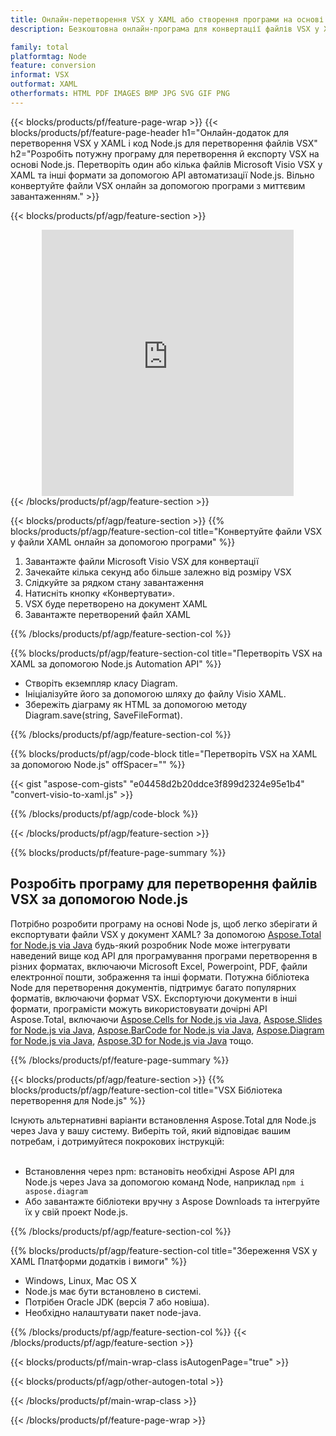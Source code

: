 ```yaml
---
title: Онлайн-перетворення VSX у XAML або створення програми на основі Node.js для перетворення файлів VSX
description: Безкоштовна онлайн-програма для конвертації файлів VSX у XAML. Код бібліотеки перетворення Node.js для документів Microsoft Visio VSX.  

family: total
platformtag: Node
feature: conversion
informat: VSX
outformat: XAML
otherformats: HTML PDF IMAGES BMP JPG SVG GIF PNG
---
```

{{< blocks/products/pf/feature-page-wrap >}}
{{< blocks/products/pf/feature-page-header h1="Онлайн-додаток для перетворення VSX у XAML і код Node.js для перетворення файлів VSX" h2="Розробіть потужну програму для перетворення й експорту VSX на основі Node.js.  Перетворіть один або кілька файлів Microsoft Visio VSX у XAML та інші формати за допомогою API автоматизації Node.js.  Вільно конвертуйте файли VSX онлайн за допомогою програми з миттєвим завантаженням." >}}


{{< blocks/products/pf/agp/feature-section >}}

<div class="container-fluid agp-content bg-white aboutfile box-1 vh100 section nopbtm">
<div class=container>
<div class=row>
<div class="demobox tc col-md-12 padding-0" align="center">

<iframe title="Безкоштовний онлайн-додаток для перетворення VSX на XAML" style="border: none; height: 426px;" scrolling="no" src="https://total-conversion-app-65z5r2lp.k8s.dynabic.com/?to=xaml&from=vsx" id="child-iframe" width="80%"></iframe>

</div></div>
</div></div>
{{< /blocks/products/pf/agp/feature-section >}}


{{< blocks/products/pf/agp/feature-section >}}
{{% blocks/products/pf/agp/feature-section-col title="Конвертуйте файли VSX у файли XAML онлайн за допомогою програми" %}}

1. Завантажте файли Microsoft Visio VSX для конвертації
1. Зачекайте кілька секунд або більше залежно від розміру VSX
1. Слідкуйте за рядком стану завантаження
1. Натисніть кнопку «Конвертувати».
1. VSX буде перетворено на документ XAML
1. Завантажте перетворений файл XAML

{{% /blocks/products/pf/agp/feature-section-col %}}

{{% blocks/products/pf/agp/feature-section-col title="Перетворіть VSX на XAML за допомогою Node.js Automation API" %}}

- Створіть екземпляр класу Diagram.
- Ініціалізуйте його за допомогою шляху до файлу Visio XAML.
- Збережіть діаграму як HTML за допомогою методу Diagram.save(string, SaveFileFormat).

{{% /blocks/products/pf/agp/feature-section-col %}}

{{% blocks/products/pf/agp/code-block title="Перетворіть VSX на XAML за допомогою Node.js" offSpacer="" %}}

{{< gist "aspose-com-gists" "e04458d2b20ddce3f899d2324e95e1b4" "convert-visio-to-xaml.js" >}}

{{% /blocks/products/pf/agp/code-block %}}

{{< /blocks/products/pf/agp/feature-section >}}

{{% blocks/products/pf/feature-page-summary %}}

<h2>Розробіть програму для перетворення файлів VSX за допомогою Node.js</h2>

Потрібно розробити програму на основі Node js, щоб легко зберігати й експортувати файли VSX у документ XAML?  За допомогою [Aspose.Total for Node.js via Java](https://products.aspose.com/total/uk/nodejs-java/) будь-який розробник Node може інтегрувати наведений вище код API для програмування програми перетворення в різних форматах, включаючи Microsoft Excel, Powerpoint, PDF, файли електронної пошти, зображення та інші формати.  Потужна бібліотека Node для перетворення документів, підтримує багато популярних форматів, включаючи формат VSX.  Експортуючи документи в інші формати, програмісти можуть використовувати дочірні API Aspose.Total, включаючи [Aspose.Cells for Node.js via Java](https://products.aspose.com/cells/uk/nodejs-java/), [Aspose.Slides for Node.js via Java](https://products.aspose.com/slides/uk/nodejs-java/), [Aspose.BarCode for Node.js via Java](https://products.aspose.com/barcode/uk/nodejs-java/), [Aspose.Diagram for Node.js via Java](https://products.aspose.com/diagram/uk/nodejs-java/), [Aspose.3D for Node.js via Java](https://products.aspose.com/3d/uk/nodejs-java/) тощо.  
 
 

{{% /blocks/products/pf/feature-page-summary %}}

{{< blocks/products/pf/agp/feature-section >}}
{{% blocks/products/pf/agp/feature-section-col title="VSX Бібліотека перетворення для Node.js" %}}

Існують альтернативні варіанти встановлення Aspose.Total для Node.js через Java у вашу систему.  Виберіть той, який відповідає вашим потребам, і дотримуйтеся покрокових інструкцій:<br /><br />

- Встановлення через npm: встановіть необхідні Aspose API для Node.js через Java за допомогою команд Node, наприклад ```npm i aspose.diagram```
- Або завантажте бібліотеки вручну з Aspose Downloads та інтегруйте їх у свій проект Node.js.

{{% /blocks/products/pf/agp/feature-section-col %}}

{{% blocks/products/pf/agp/feature-section-col title="Збереження VSX у XAML Платформи додатків і вимоги" %}}

- Windows, Linux, Mac OS X
- Node.js має бути встановлено в системі.
- Потрібен Oracle JDK (версія 7 або новіша).
- Необхідно налаштувати пакет node-java.

{{% /blocks/products/pf/agp/feature-section-col %}}
{{< /blocks/products/pf/agp/feature-section >}}

{{< blocks/products/pf/main-wrap-class isAutogenPage="true" >}}

{{< blocks/products/pf/agp/other-autogen-total >}}

{{< /blocks/products/pf/main-wrap-class >}}

{{< /blocks/products/pf/feature-page-wrap >}}